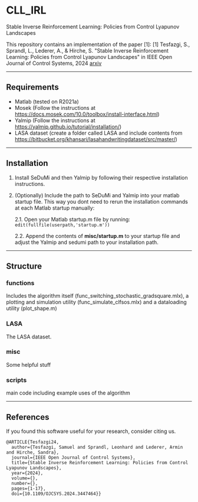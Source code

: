 # CLL_IRL
Stable Inverse Reinforcement Learning: Policies from Control Lyapunov Landscapes

This repository contains an implementation of the paper [1]:
[1] Tesfazgi, S., Sprandl, L., Lederer, A., & Hirche, S. "Stable Inverse Reinforcement Learning: Policies from Control Lyapunov Landscapes" in IEEE Open Journal of Control Systems, 2024 [arxiv](https://arxiv.org/abs/2405.08756)

---

## Requirements
- Matlab (tested on R2021a)
- Mosek (Follow the instructions at https://docs.mosek.com/10.0/toolbox/install-interface.html)
- Yalmip (Follow the instructions at https://yalmip.github.io/tutorial/installation/)
- LASA dataset (create a folder called LASA and include contents from https://bitbucket.org/khansari/lasahandwritingdataset/src/master/)
---
## Installation
1. Install SeDuMi and then Yalmip by following their respective installation instructions.
2. (Optionally) Include the path to SeDuMi and Yalmip into your matlab startup file. This way you dont need to rerun the installation commands at each Matlab startup manually:

    2.1. Open your Matlab startup.m file by running: ```edit(fullfile(userpath,'startup.m'))```

    2.2. Append the contents of **misc/startup.m** to your startup file and adjust the Yalmip and sedumi path to your installation path.

---
## Structure

### functions
Includes the algorithm itself (func_switching_stochastic_gradsquare.mlx), a plotting and simulation utility (func_simulate_clfsos.mlx) and a dataloading utility (plot_shape.m)

### LASA
The LASA dataset.

### misc
Some helpful stuff

### scripts
main code including example uses of the algorithm

---
## References
If you found this software useful for your research, consider citing us.
```
@ARTICLE{Tesfazgi24,
  author={Tesfazgi, Samuel and Sprandl, Leonhard and Lederer, Armin and Hirche, Sandra},
  journal={IEEE Open Journal of Control Systems}, 
  title={Stable Inverse Reinforcement Learning: Policies from Control Lyapunov Landscapes}, 
  year={2024},
  volume={},
  number={},
  pages={1-17},
  doi={10.1109/OJCSYS.2024.3447464}}
```
